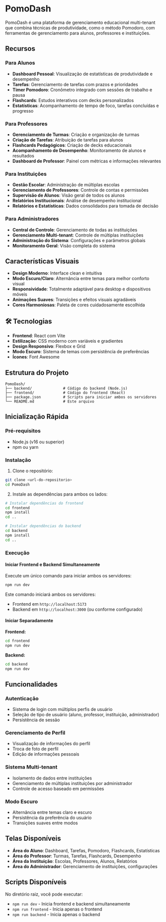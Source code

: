 # PomoDash

PomoDash é uma plataforma de gerenciamento educacional multi-tenant que combina técnicas de produtividade, como o método Pomodoro, com ferramentas de gerenciamento para alunos, professores e instituições.

## Recursos

### Para Alunos
- **Dashboard Pessoal**: Visualização de estatísticas de produtividade e desempenho
- **Tarefas**: Gerenciamento de tarefas com prazos e prioridades
- **Timer Pomodoro**: Cronômetro integrado com sessões de trabalho e pausa
- **Flashcards**: Estudos interativos com decks personalizados
- **Estatísticas**: Acompanhamento de tempo de foco, tarefas concluídas e progresso

### Para Professores
- **Gerenciamento de Turmas**: Criação e organização de turmas
- **Criação de Tarefas**: Atribuição de tarefas para alunos
- **Flashcards Pedagógicos**: Criação de decks educacionais
- **Acompanhamento de Desempenho**: Monitoramento de alunos e resultados
- **Dashboard de Professor**: Painel com métricas e informações relevantes

### Para Instituições
- **Gestão Escolar**: Administração de múltiplas escolas
- **Gerenciamento de Professores**: Controle de contas e permissões
- **Supervisão de Alunos**: Visão geral de todos os alunos
- **Relatórios Institucionais**: Análise de desempenho institucional
- **Relatórios e Estatísticas**: Dados consolidados para tomada de decisão

### Para Administradores
- **Central de Controle**: Gerenciamento de todas as instituições
- **Gerenciamento Multi-tenant**: Controle de múltiplas instituições
- **Administração do Sistema**: Configurações e parâmetros globais
- **Monitoramento Geral**: Visão completa do sistema

## Características Visuais

- **Design Moderno**: Interface clean e intuitiva
- **Modo Escuro/Claro**: Alternância entre temas para melhor conforto visual
- **Responsividade**: Totalmente adaptável para desktop e dispositivos móveis
- **Animações Suaves**: Transições e efeitos visuais agradáveis
- **Cores Harmoniosas**: Paleta de cores cuidadosamente escolhida

## 🛠 Tecnologias

- **Frontend**: React com Vite
- **Estilização**: CSS moderno com variáveis e gradientes
- **Design Responsivo**: Flexbox e Grid
- **Modo Escuro**: Sistema de temas com persistência de preferências
- **Ícones**: Font Awesome

## Estrutura do Projeto

```
PomoDash/
├── backend/              # Código do backend (Node.js)
├── frontend/             # Código do frontend (React)
├── package.json          # Scripts para iniciar ambos os servidores
└── README.md             # Este arquivo
```

## Inicialização Rápida

### Pré-requisitos

- Node.js (v16 ou superior)
- npm ou yarn

### Instalação

1. Clone o repositório:
```bash
git clone <url-do-repositorio>
cd PomoDash
```

2. Instale as dependências para ambos os lados:
```bash
# Instalar dependências do frontend
cd frontend
npm install
cd ..

# Instalar dependências do backend
cd backend
npm install
cd ..
```

### Execução

#### Iniciar Frontend e Backend Simultaneamente

Execute um único comando para iniciar ambos os servidores:

```bash
npm run dev
```

Este comando iniciará ambos os servidores:
- Frontend em `http://localhost:5173`
- Backend em `http://localhost:3000` (ou conforme configurado)

#### Iniciar Separadamente

**Frontend:**
```bash
cd frontend
npm run dev
```

**Backend:**
```bash
cd backend
npm run dev
```

## Funcionalidades

### Autenticação
- Sistema de login com múltiplos perfis de usuário
- Seleção de tipo de usuário (aluno, professor, instituição, administrador)
- Persistência de sessão

### Gerenciamento de Perfil
- Visualização de informações do perfil
- Troca de foto de perfil
- Edição de informações pessoais

### Sistema Multi-tenant
- Isolamento de dados entre instituições
- Gerenciamento de múltiplas instituições por administrador
- Controle de acesso baseado em permissões

### Modo Escuro
- Alternância entre temas claro e escuro
- Persistência da preferência do usuário
- Transições suaves entre modos

## Telas Disponíveis

- **Área do Aluno**: Dashboard, Tarefas, Pomodoro, Flashcards, Estatísticas
- **Área do Professor**: Turmas, Tarefas, Flashcards, Desempenho
- **Área da Instituição**: Escolas, Professores, Alunos, Relatórios
- **Área do Administrador**: Gerenciamento de instituições, configurações

## Scripts Disponíveis

No diretório raiz, você pode executar:

- `npm run dev` - Inicia frontend e backend simultaneamente
- `npm run frontend` - Inicia apenas o frontend
- `npm run backend` - Inicia apenas o backend